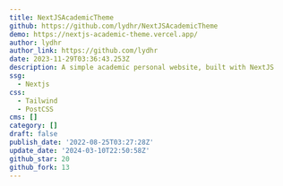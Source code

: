 ```yaml
---
title: NextJSAcademicTheme
github: https://github.com/lydhr/NextJSAcademicTheme
demo: https://nextjs-academic-theme.vercel.app/
author: lydhr
author_link: https://github.com/lydhr
date: 2023-11-29T03:36:43.253Z
description: A simple academic personal website, built with NextJS
ssg:
  - Nextjs
css:
  - Tailwind
  - PostCSS
cms: []
category: []
draft: false
publish_date: '2022-08-25T03:27:28Z'
update_date: '2024-03-10T22:50:58Z'
github_star: 20
github_fork: 13
---
```

